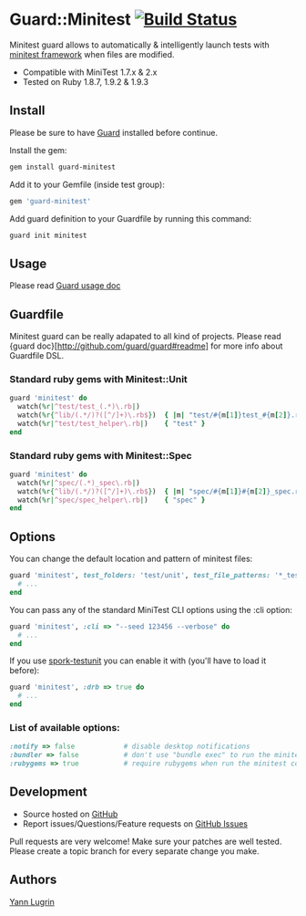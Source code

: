 Guard::Minitest [![Build Status](https://secure.travis-ci.org/guard/guard-minitest.png?branch=master)](http://travis-ci.org/guard/guard-minitest)
===============

Minitest guard allows to automatically & intelligently launch tests with
[minitest framework](http://github.com/seattlerb/minitest) when files are modified.

 * Compatible with MiniTest 1.7.x & 2.x
 * Tested on Ruby 1.8.7, 1.9.2 & 1.9.3

Install
-------

Please be sure to have [Guard](http://github.com/guard/guard) installed before continue.

Install the gem:

```bash
gem install guard-minitest
```

Add it to your Gemfile (inside test group):

```ruby
gem 'guard-minitest'
```

Add guard definition to your Guardfile by running this command:

```bash
guard init minitest
```

Usage
-----

Please read [Guard usage doc](http://github.com/guard/guard#readme)

Guardfile
---------

Minitest guard can be really adapated to all kind of projects.
Please read {guard doc}[http://github.com/guard/guard#readme] for more info about Guardfile DSL.

### Standard ruby gems with Minitest::Unit

```ruby
guard 'minitest' do
  watch(%r|^test/test_(.*)\.rb|)
  watch(%r{^lib/(.*/)?([^/]+)\.rb$})  { |m| "test/#{m[1]}test_#{m[2]}.rb" }
  watch(%r|^test/test_helper\.rb|)    { "test" }
end
```

### Standard ruby gems with Minitest::Spec

```ruby
guard 'minitest' do
  watch(%r|^spec/(.*)_spec\.rb|)
  watch(%r{^lib/(.*/)?([^/]+)\.rb$})  { |m| "spec/#{m[1]}#{m[2]}_spec.rb" }
  watch(%r|^spec/spec_helper\.rb|)    { "spec" }
end
```

Options
-------

You can change the default location and pattern of minitest files:

```ruby
guard 'minitest', test_folders: 'test/unit', test_file_patterns: '*_test.rb' do
  # ...
end
```

You can pass any of the standard MiniTest CLI options using the :cli option:

```ruby
guard 'minitest', :cli => "--seed 123456 --verbose" do
  # ...
end
```

If you use [spork-testunit](https://github.com/sporkrb/spork-testunit) you can enable it with (you'll have to load it before):

```ruby
guard 'minitest', :drb => true do
  # ...
end
```

### List of available options:

```ruby
:notify => false            # disable desktop notifications
:bundler => false           # don't use "bundle exec" to run the minitest command, default: true
:rubygems => true           # require rubygems when run the minitest command (only if bundler is disabled), default: false
```

Development
-----------

* Source hosted on [GitHub](http://github.com/guard/guard-minitest)
* Report issues/Questions/Feature requests on [GitHub Issues](http://github.com/guard/guard-minitest/issues)

Pull requests are very welcome! Make sure your patches are well tested. Please create a topic branch for every separate change
you make.

Authors
-------

[Yann Lugrin](http://github.com/yannlugrin)

